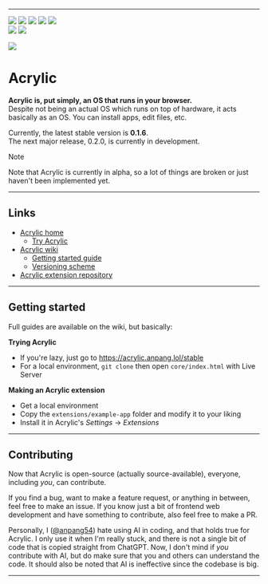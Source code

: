 
---

![](https://img.shields.io/badge/stable-0.1.6--r04-f65) ![](https://img.shields.io/badge/beta-0.2.0--b37-0c2) ![](https://img.shields.io/github/issues-raw/acrylic-os/core
) ![](https://img.shields.io/badge/dependencies-none!-04f) ![](https://img.shields.io/badge/license-PolyForm--Noncommercial--1.0.0-90e)
<br>
[![](https://img.shields.io/discord/1312024058358923264?label=discord)](https://discord.com/invite/tznE5yCFHQ) ![](https://img.shields.io/badge/donut-🍩-f90)

<img src="/.github/readme/acrylic_0.1.0_showcase.png">

# Acrylic

**Acrylic is, put simply, an OS that runs in your browser.**\
Despite not being an actual OS which runs on top of hardware, it acts basically as an OS. You can install apps, edit files, etc.

Currently, the latest stable version is **0.1.6**.\
The next major release, 0.2.0, is currently in development.

> [!NOTE]
> Note that Acrylic is currently in alpha, so a lot of things are broken or just haven't been implemented yet.

---

## Links

* [Acrylic home](https://acrylic.anpang.lol/)
  * [Try Acrylic](https://acrylic.anpang.lol/stable)
* [Acrylic wiki](https://wiki.anpang.lol/acr)
  * [Getting started guide](https://wiki.anpang.lol/acr/Getting_started)
  * [Versioning scheme](https://wiki.anpang.lol/acr/Versioning_scheme)
* [Acrylic extension repository](https://github.com/acrylic-os/extensions)

---

## Getting started

Full guides are available on the wiki, but basically:

**Trying Acrylic**
* If you're lazy, just go to https://acrylic.anpang.lol/stable
* For a local environment, `git clone` then open `core/index.html` with Live Server

**Making an Acrylic extension**
* Get a local environment
* Copy the `extensions/example-app` folder and modify it to your liking
* Install it in Acrylic's *Settings* -> *Extensions*

---

## Contributing

Now that Acrylic is open-source (actually source-available), everyone, including *you*, can contribute.

If you find a bug, want to make a feature request, or anything in between, feel free to make an issue. If you know just a bit of frontend web development and have something to contribute, also feel free to make a PR.

Personally, I ([@anpang54](https://github.com/anpang54)) hate using AI in coding, and that holds true for Acrylic. I only use it when I'm really stuck, and there is not a single bit of code that is copied straight from ChatGPT. Now, I don't mind if *you* contribute with AI, but do make sure that you and others can understand the code. It should also be noted that AI is ineffective since the codebase is big.

---

